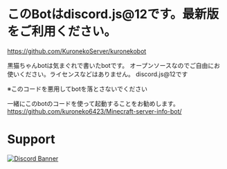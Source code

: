 # このBotはdiscord.js@12です。最新版をご利用ください。
https://github.com/KuronekoServer/kuronekobot


黒猫ちゃんbotは気まぐれで書いたbotです。
オープンソースなのでご自由にお使いください。ライセンスなどはありません。
discord.js@12です

※このコードを悪用してbotを落とさないでください

一緒にこのbotのコードを使って起動することをお勧めします。<br>
https://github.com/kuroneko6423/Minecraft-server-info-bot/

# Support
[![Discord Banner](https://discordapp.com/api/guilds/867038364552396860/widget.png?style=banner4)](https://discord.gg/Y6w5Jv3EAR)
